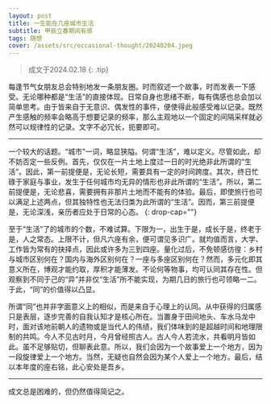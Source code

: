 ```yaml
---
layout: post
title: 一生能在几座城市生活
subtitle: 甲辰立春期间有感
tags: 随想
cover: /assets/src/occasional-thought/20240204.jpeg
---
```


> 成文于2024.02.18
{: .tip}

每逢节气女朋友总会特别地发一条朋友圈。时而叙述一个故事，时而发表一下感受。无论哪种都是“生活”的直接体现。日常自身也思绪不断，每有偶感也总会加以简单思考。由于皆来自于无意识、偶发性的事件，便使得此般感受难以记录。既然产生感触的频率会略高于想要记录的频率，那么主观地以一个固定的间隔采样就必然可以规律性的记录。文字不必冗长，扼要即可。

---

一个较大的话题。“城市”一词，略显狭隘。何谓“生活”，难以定义。尽管如此，却不妨否定一些反例。首先，仅仅在一片土地上度过一日的时光绝非此所谓的“生活”。因此，第一前提便是，无论长短，需要具有一定的时间跨度。其次，终日忙碌于家庭与事业，发生于任何城市均无异的情形也非此所谓的“生活”。所以，第二前提便是，无论悲喜，需要拥有非那片土地而不能有的体验。最后，即使旅行也可以满足上述两点，但其独特性也无法归类为此所谓的“生活”。因而，第三前提便是，无论深浅，亲历者应处于日常的心态。
{: drop-cap=""}

至于“生活”了的城市的个数，不难试算。下限为一，出生于是，成长于是，终老于是，人之常态。上限不计，但凡六座有余，便可谓见多识广。就均值而言，大学、工作皆为常有的抉择点，因此或许多为三到四座。量化过后，不免顿感彷徨：乡村与城市区别何在？国内与海外区别何在？一座与多座区别何在？然而，多元化即其意义所在，博观才能约取，厚积才能薄发。不论何等物事，均可认同其存在性。但观察到不同于己的“异”并非仅“生活”所不能实现，为期几日的旅行也可领略一二。于此，“同”的价值得以凸显。

所谓“同”也并非字面意义上的相似，而是来自于心理上的认同。从中获得的归属感只是表层，逐步完善的自我认知才是核心所在。当置身于田间地头、车水马龙中时，面对该地前朝人的遗物或是当代人的伟绩，我们体味到的是超越时间和地理限制的共鸣。今人不见古时月，今月曾经照古人。古人今人若流水，共看明月皆如此。虽不足够贴切，但聊表此意。所以，我们会因为一个故事爱上一个地方，因为一段旋律爱上一个地方。当然，无疑也自然会因为某个人爱上一个地方。最后，结以本年度的座右铭，此心安处是吾乡。

---

成文总是困难的，但仍然值得简记之。
